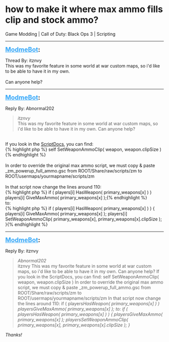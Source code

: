 # how to make it where max ammo fills clip and stock ammo?
Game Modding | Call of Duty: Black Ops 3 | Scripting

---
<strong style="font-size: 1.4em;"><span style="text-decoration: underline;text-decoration-color: #34a7f9;"><span style="color:#34a7f9;">ModmeBot</span></span>:</strong>

<p>Thread By: itznvy<br />This was my favorite feature in some world at war custom maps, so i&#39;d like to be able to have it in my own.<br /> <br />Can anyone help?</p>

---
<strong style="font-size: 1.4em;"><span style="text-decoration: underline;text-decoration-color: #34a7f9;"><span style="color:#34a7f9;">ModmeBot</span></span>:</strong>

<p>Reply By: Abnormal202<br /><blockquote><em>itznvy</em><br />This was my favorite feature in some world at war custom maps, so i&#39;d like to be able to have it in my own.   Can anyone help?</blockquote><br /> If you look in the <a href="http://aviacreations.com/modme/scriptdocs/">ScriptDocs</a>, you can find:<br />{% highlight php %}
self SetWeaponAmmoClip( weapon, weapon.clipSize ){% endhighlight %}
 <br /> <br />In order to override the original max ammo script, we must copy &amp; paste _zm_powerup_full_ammo.gsc from ROOT/Share/raw/scripts/zm to ROOT/usermaps/yourmapname/scripts/zm<br /> <br />In that script now change the lines around 110:<br />{% highlight php %}
if ( players[i] HasWeapon( primary_weapons[x] ) )
				players[i] GiveMaxAmmo( primary_weapons[x] );{% endhighlight %}
 <br />to:<br />{% highlight php %}
if ( players[i] HasWeapon( primary_weapons[x] ) )
			{
				players[i] GiveMaxAmmo( primary_weapons[x] );
				players[i] SetWeaponAmmoClip( primary_weapons[x], primary_weapons[x].clipSize );
			}{% endhighlight %}
</p>

---
<strong style="font-size: 1.4em;"><span style="text-decoration: underline;text-decoration-color: #34a7f9;"><span style="color:#34a7f9;">ModmeBot</span></span>:</strong>

<p>Reply By: itznvy<br /><blockquote><em>Abnormal202</em><br />itznvy This was my favorite feature in some world at war custom maps, so i&#39;d like to be able to have it in my own.   Can anyone help?  If you look in the ScriptDocs, you can find: self SetWeaponAmmoClip( weapon, weapon.clipSize )     In order to override the original max ammo script, we must copy &amp; paste _zm_powerup_full_ammo.gsc from ROOT/Share/raw/scripts/zm to ROOT/usermaps/yourmapname/scripts/zm   In that script now change the lines around 110: if ( players<em>HasWeapon( primary_weapons[x] ) ) players<em>GiveMaxAmmo( primary_weapons[x] );   to: if ( players<em>HasWeapon( primary_weapons[x] ) ) { players<em>GiveMaxAmmo( primary_weapons[x] ); players<em>SetWeaponAmmoClip( primary_weapons[x], primary_weapons[x].clipSize ); }      </em></em></em></em></em></blockquote><em><em><em><em><em>Thanks!</em></em></em></em></em></p>
